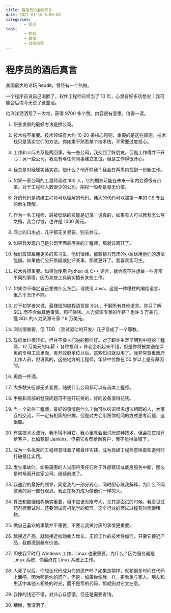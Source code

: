 ```yaml
---
title: 程序员的酒后真言
date: 2022-01-16 6:00:00
categories:
        - 观点
tags:
        - 转载
        - 趣事
        - 社会经验
---
```


# 程序员的酒后真言

美国最大的论坛 Reddit，曾经有一个热帖。

一个程序员说自己喝醉了，软件工程师已经当了 10 年，心里有好多话想说：我可能会后悔今天说了这些话。

他洋洋洒洒写了一大堆，获得 9700 多个赞。内容很有意思，值得一读。

1. 职业发展的最好方法是换公司。

2. 技术栈不重要。技术领域有大约 10-20 条核心原则，重要的是这些原则，技术栈只是落实它们的方法。你如果不熟悉某个技术栈，不需要过度担心。

3. 工作和人际关系是两回事。有一些公司，我交到了好朋友，但是工作得并不开心；另一些公司，我没有与任何同事建立友谊，但是工作得很开心。

4. 我总是对经理实话实说。怕什么？他开除我？我会在两周内找到一份新工作。

5. 如果一家公司的工程师超过 100 人，它的期权可能在未来十年内变得很有价值。对于工程师人数很少的公司，期权一般都是毫无价值。

6. 好的代码是初级工程师可以理解的代码。伟大的代码可以被第一年的 CS 专业的新生理解。

7. 作为一名工程师，最被低估的技能是记录。说真的，如果有人可以教我怎么写文档，我会付钱，也许是 1000 美元。

8. 网上的口水战，几乎都无关紧要，别去参与。

9. 如果我发现自己是公司里面最厉害的工程师，那就该离开了。

10. 我们应该雇佣更多的实习生，他们很棒。那些精力充沛的小家伙用他们的想法乱搞。如果他们公开质疑或批评某事，那就更好了。我喜欢实习生。

11. 技术栈很重要。如果你使用 Python 或 C++ 语言，就会忍不住想做一些非常不同的事情。因为某些工具确实擅长某些工作。

12. 如果你不确定自己想做什么东西，请使用 Java。这是一种糟糕的编程语言，但几乎无所不能。

13. 对于初学者来说，最赚钱的编程语言是 SQL，干翻所有其他语言。你只了解 SQL 而不会做其他事情，照样赚钱。人力资源专家的年薪？也许 5 万美元。懂 SQL 的人力资源专家？9 万美元。

14. 测试很重要，但 TDD （测试驱动的开发）几乎变成了一个邪教。

15. 政府单位很轻松，但并不像人们说的那样好。对于职业生涯早期到中期的工程师，12 万美元的年薪 + 各种福利 + 养老金听起来不错，但是你将被禁锢在深奥的专用工具里面，离开政府单位以后，这些知识就没用了。我非常尊重政府工作人员，但说真的，这些地方的工程师，年龄中位数在 50 岁以上是有原因的。

16. 再倒一杯酒。

17. 大多数头衔都无关紧要，随便什么公司都可以有首席工程师。

18. 手腕和背部的健康问题可不是开玩笑的，好的设备值得花钱。

19. 当一个软件工程师，最好的事情是什么？你可以结识很多想法相同的人，大家互相交流，不一定有相同的兴趣，但是对方会用跟你相同的方式思考问题，这很酷。

20. 有些技术太流行，我不得不用它。我心里就会很讨厌这种技术，但会把它推荐给客户，比如我恨 Jenkins，但把它推荐给新客户，我不觉得做错了。

21. 成为一名优秀的工程师意味着了解最佳实践，成为高级工程师意味着知道何时打破最佳实践。

22. 发生事故时，如果周围的人试图将责任归咎于外部错误或底层服务中断，那么是时候离开这家公司，继续前进了。

23. 我遇到的最好的领导，同意我的一部分观点，同时耐心跟我解释，为什么不同意我的另一部分观点。我正在努力成为像他们一样的人。

24. 算法和数据结构确实重要，但不应该无限夸大，尤其是面试的时候。我没见过药剂师面试时，还要测试有机化学的细节。这个行业的面试过程有时候很糟糕。

25. 做自己喜欢的事情并不重要，不要让我做讨厌的事情更重要。

26. 越接近产品，就越接近推动收入增长。无论工作的技术性如何，只要它接近产品，我都感到越有价值。

27. 即使我平时用 Windows 工作，Linux 也很重要。为什么？因为服务器是 Linux 系统，你最终在 Linux 系统上工作。

28. 人死了以后，你想让代码成为你的遗产吗？如果是那样，就花很多时间在代码上面吧，因为那是你的遗产。但是，如果你像我一样，更看重与家人、朋友和生活中其他人相处的时光，而不是写的代码，那就别对它太在意。

29. 我挣的钱还不错，对此心存感激，但还是需要省钱。

30. 糟糕，我没酒了。
